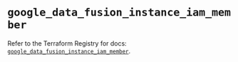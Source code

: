 # `google_data_fusion_instance_iam_member`

Refer to the Terraform Registry for docs: [`google_data_fusion_instance_iam_member`](https://registry.terraform.io/providers/hashicorp/google-beta/6.48.0/docs/resources/google_data_fusion_instance_iam_member).
